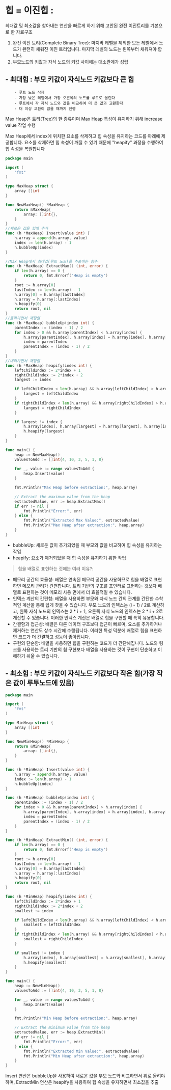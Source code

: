 
# 힙 = 이진힙 : 
최대값 및 최소값을 찾아내는 연산을 빠르게 하기 위해 고안된 완전 이진트리를 기본으로 한 자료구조
   1. 완전 이진 트리(Complete Binary Tree): 마지막 레벨을 제외한 모든 레벨에서 노드가 완전히 채워진 이진 트리입니다. 마지막 레벨의 노드는 왼쪽부터 채워져야 합니다.
   2. 부모노드의 키값과 자식 노드의 키값 사이에는 대소관계가 성립


## - 최대힙 : 부모 키값이 자식노드 키값보다 큰 힙
        - 루트 노드 삭제
        - 가장 낮은 레벨에서 가장 오른쪽의 노드를 루트로 올린다
        - 루트에서 각 자식 노드와 값을 비교하여 더 큰 값과 교환한다
        - 더 이상 교환이 없을 때까지 진행

Max Heap은 트리(Tree)의 한 종류이며
Max Heap 특성이 유지하기 위해 increase value 작업 수행

Max Heap에서 index에 위치한 요소를 삭제하고 힙 속성을 유지하는 코드를 아래에 제공합니다.
요소를 삭제하면 힙 속성이 깨질 수 있기 때문에 "heapify" 과정을 수행하여 힙 속성을 복원합니다
```go
package main

import (
    "fmt"
)

type MaxHeap struct {
    array []int
}

func NewMaxHeap() *MaxHeap {
    return &MaxHeap{
        array: []int{},
    }
}
//새로운 값을 힙에 추가
func (h *MaxHeap) Insert(value int) {
    h.array = append(h.array, value)
    index := len(h.array) - 1
    h.bubbleUp(index)
}

//Max Heap에서 최대값(루트 노드)를 추출하는 함수
func (h *MaxHeap) ExtractMax() (int, error) {
    if len(h.array) == 0 {
        return 0, fmt.Errorf("Heap is empty")
    }
    root := h.array[0]
    lastIndex := len(h.array) - 1
    h.array[0] = h.array[lastIndex]
    h.array = h.array[:lastIndex]
    h.heapify(0)
    return root, nil
}
//올라가면서 재정렬
func (h *MaxHeap) bubbleUp(index int) {
    parentIndex := (index - 1) / 2
    for index > 0 && h.array[parentIndex] < h.array[index] {
        h.array[parentIndex], h.array[index] = h.array[index], h.array[parentIndex]
        index = parentIndex
        parentIndex = (index - 1) / 2
    }
}
//내려가면서 재정렬
func (h *MaxHeap) heapify(index int) {
    leftChildIndex := 2*index + 1
    rightChildIndex := 2*index + 2
    largest := index

    if leftChildIndex < len(h.array) && h.array[leftChildIndex] > h.array[largest] {
        largest = leftChildIndex
    }
    if rightChildIndex < len(h.array) && h.array[rightChildIndex] > h.array[largest] {
        largest = rightChildIndex
    }

    if largest != index {
        h.array[index], h.array[largest] = h.array[largest], h.array[index]
        h.heapify(largest)
    }
}

func main() {
    heap := NewMaxHeap()
    valuesToAdd := []int{4, 10, 3, 5, 1, 8}
    
    for _, value := range valuesToAdd {
        heap.Insert(value)
    }

    fmt.Println("Max Heap before extraction:", heap.array)

    // Extract the maximum value from the heap
    extractedValue, err := heap.ExtractMax()
    if err != nil {
        fmt.Println("Error:", err)
    } else {
        fmt.Println("Extracted Max Value:", extractedValue)
        fmt.Println("Max Heap after extraction:", heap.array)
    }
}

```
* bubbleUp: 새로운 값이 추가되었을 때 부모와 값을 비교하여 힙 속성을 유지하는 작업
* heapify: 요소가 제거되었을 때 힙 속성을 유지하기 위한 작업 


> 힙을 배열로 표현하는 것에는 여러 이유?:
* 메모리 공간의 효율성: 배열은 연속된 메모리 공간을 사용하므로 힙을 배열로 표현하면 메모리 관리가 간편합니다. 트리 기반의 구조를 포인터로 표현하는 것보다 배열로 표현하는 것이 메모리 사용 면에서 더 효율적일 수 있습니다.
* 인덱스 계산의 간편함: 배열을 사용하면 부모와 자식 노드 간의 관계를 간단한 수학적인 계산을 통해 쉽게 찾을 수 있습니다. 부모 노드의 인덱스는 (i - 1) / 2로 계산하고, 왼쪽 자식 노드의 인덱스는 2 * i + 1, 오른쪽 자식 노드의 인덱스는 2 * i + 2로 계산할 수 있습니다. 이러한 인덱스 계산은 배열로 힙을 구현할 때 특히 유용합니다.
* 간결함과 접근성: 배열은 다른 데이터 구조보다 접근이 빠르며, 요소를 추가하거나 제거하는 연산도 상수 시간에 수행됩니다. 이러한 특성 덕분에 배열로 힙을 표현하면 코드가 더 간결하고 성능이 좋아집니다.
* 구현의 단순함: 배열을 사용하면 힙을 구현하는 코드가 더 간단해집니다. 노드와 링크를 사용하는 트리 기반의 힙 구현보다 배열을 사용하는 것이 구현이 단순하고 이해하기 쉬울 수 있습니다.


## - 최소힙 : 부모 키값이 자식노드 키값보다 작은 힙(가장 작은 값이 루투노드에 있음)

```go
package main

import (
	"fmt"
)

type MinHeap struct {
	array []int
}

func NewMinHeap() *MinHeap {
	return &MinHeap{
		array: []int{},
	}
}

func (h *MinHeap) Insert(value int) {
	h.array = append(h.array, value)
	index := len(h.array) - 1
	h.bubbleUp(index)
}

func (h *MinHeap) bubbleUp(index int) {
	parentIndex := (index - 1) / 2
	for index > 0 && h.array[parentIndex] > h.array[index] {
		h.array[parentIndex], h.array[index] = h.array[index], h.array[parentIndex]
		index = parentIndex
		parentIndex = (index - 1) / 2
	}
}

func (h *MinHeap) ExtractMin() (int, error) {
	if len(h.array) == 0 {
		return 0, fmt.Errorf("Heap is empty")
	}
	root := h.array[0]
	lastIndex := len(h.array) - 1
	h.array[0] = h.array[lastIndex]
	h.array = h.array[:lastIndex]
	h.heapify(0)
	return root, nil
}

func (h *MinHeap) heapify(index int) {
	leftChildIndex := 2*index + 1
	rightChildIndex := 2*index + 2
	smallest := index

	if leftChildIndex < len(h.array) && h.array[leftChildIndex] < h.array[smallest] {
		smallest = leftChildIndex
	}
	if rightChildIndex < len(h.array) && h.array[rightChildIndex] < h.array[smallest] {
		smallest = rightChildIndex
	}

	if smallest != index {
		h.array[index], h.array[smallest] = h.array[smallest], h.array[index]
		h.heapify(smallest)
	}
}

func main() {
	heap := NewMinHeap()
	valuesToAdd := []int{4, 10, 3, 5, 1, 8}

	for _, value := range valuesToAdd {
		heap.Insert(value)
	}

	fmt.Println("Min Heap before extraction:", heap.array)

	// Extract the minimum value from the heap
	extractedValue, err := heap.ExtractMin()
	if err != nil {
		fmt.Println("Error:", err)
	} else {
		fmt.Println("Extracted Min Value:", extractedValue)
		fmt.Println("Min Heap after extraction:", heap.array)
	}
}

```

Insert 연산은 bubbleUp을 사용하여 새로운 값을 부모 노드와 비교하면서 위로 올려야 하며, ExtractMin 연산은 heapify을 사용하여 힙 속성을 유지하면서 최소값을 추출